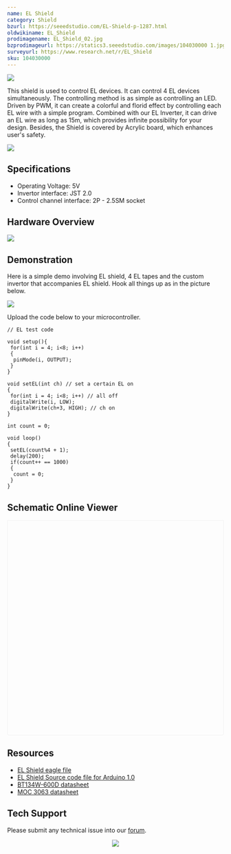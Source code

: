 ```yaml
---
name: EL Shield
category: Shield
bzurl: https://seeedstudio.com/EL-Shield-p-1287.html
oldwikiname: EL_Shield
prodimagename: EL_Shield_02.jpg
bzprodimageurl: https://statics3.seeedstudio.com/images/104030000 1.jpg
surveyurl: https://www.research.net/r/EL_Shield
sku: 104030000
---
```


![](https://files.seeedstudio.com/wiki/EL_Shield/img/EL_Shield_02.jpg)

This shield is used to control EL devices. It can control 4 EL devices simultaneously. The controlling method is as simple as controlling an LED. Driven by PWM, it can create a colorful and florid effect by controlling each EL wire with a simple program. Combined with our EL Inverter, it can drive an EL wire as long as 15m, which provides infinite possibility for your design. Besides, the Shield is covered by Acrylic board, which enhances user's safety.

[![](https://files.seeedstudio.com/wiki/common/Get_One_Now_Banner.png)](https://www.seeedstudio.com/el-shield-p-1287.html)

Specifications
--------------

- Operating Voltage: 5V
- Invertor interface: JST 2.0
- Control channel interface: 2P - 2.5SM socket


Hardware Overview
---------

![](https://files.seeedstudio.com/wiki/EL_Shield/img/EL_Shield_interface.jpg)

Demonstration
-------------

Here is a simple demo involving EL shield, 4 EL tapes and the custom invertor that accompanies EL shield.
Hook all things up as in the picture below.

![](https://files.seeedstudio.com/wiki/EL_Shield/img/EL_Shield_Hardware_Installation.jpg)

Upload the code below to your microcontroller.

```
// EL test code
 
void setup(){
 for(int i = 4; i<8; i++)
 {
  pinMode(i, OUTPUT);
 }
}
 
void setEL(int ch) // set a certain EL on
{
 for(int i = 4; i<8; i++) // all off
 digitalWrite(i, LOW);
 digitalWrite(ch+3, HIGH); // ch on
}
 
int count = 0;
 
void loop()
{
 setEL(count%4 + 1);
 delay(200);
 if(count++ == 1000)
 {
  count = 0;
 }
}
```


## Schematic Online Viewer

<div class="altium-ecad-viewer" data-project-src="https://files.seeedstudio.com/wiki/EL_Shield/res/EL_Shield_Eagle_File.zip" style="border-radius: 0px 0px 4px 4px; height: 500px; border-style: solid; border-width: 1px; border-color: rgb(241, 241, 241); overflow: hidden; max-width: 1280px; max-height: 700px; box-sizing: border-box;" />
</div>


Resources
---------

-   [EL Shield eagle file](https://files.seeedstudio.com/wiki/EL_Shield/res/EL_Shield_Eagle_File.zip)
-   [EL Shield Source code file for Arduino 1.0](https://files.seeedstudio.com/wiki/EL_Shield/res/EL_Shield_Test_code.zip)
-   [BT134W-600D datasheet](https://files.seeedstudio.com/wiki/EL_Shield/res/BT134W-600D.pdf)
-   [MOC 3063 datasheet](https://files.seeedstudio.com/wiki/EL_Shield/res/MOC3063M.pdf)


<!-- This Markdown file was created from https://www.seeedstudio.com/wiki/EL_Shield -->

## Tech Support
Please submit any technical issue into our [forum](https://forum.seeedstudio.com/). <br /><p style="text-align:center"><a href="https://www.seeedstudio.com/act-4.html?utm_source=wiki&utm_medium=wikibanner&utm_campaign=newproducts" target="_blank"><img src="https://files.seeedstudio.com/wiki/Wiki_Banner/new_product.jpg" /></a></p>